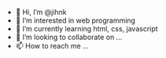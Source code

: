 - 👋 Hi, I’m @jihnk
- 👀 I’m interested in web programming
- 🌱 I’m currently learning html, css, javascript
- 💞️ I’m looking to collaborate on ...
- 📫 How to reach me ...

<!---
jihnk/jihnk is a ✨ special ✨ repository because its `README.md` (this file) appears on your GitHub profile.
You can click the Preview link to take a look at your changes.
--->
